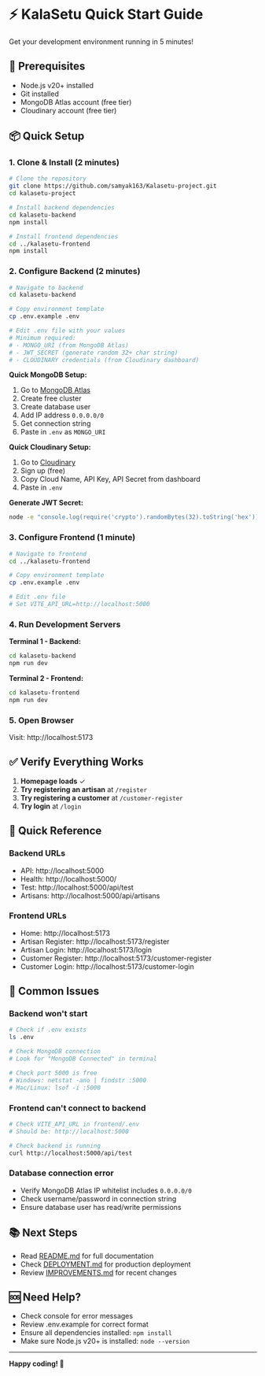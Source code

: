 # ⚡ KalaSetu Quick Start Guide

Get your development environment running in 5 minutes!

## 🚀 Prerequisites

- Node.js v20+ installed
- Git installed
- MongoDB Atlas account (free tier)
- Cloudinary account (free tier)

## 📦 Quick Setup

### 1. Clone & Install (2 minutes)

```bash
# Clone the repository
git clone https://github.com/samyak163/Kalasetu-project.git
cd kalasetu-project

# Install backend dependencies
cd kalasetu-backend
npm install

# Install frontend dependencies
cd ../kalasetu-frontend
npm install
```

### 2. Configure Backend (2 minutes)

```bash
# Navigate to backend
cd kalasetu-backend

# Copy environment template
cp .env.example .env

# Edit .env file with your values
# Minimum required:
# - MONGO_URI (from MongoDB Atlas)
# - JWT_SECRET (generate random 32+ char string)
# - CLOUDINARY credentials (from Cloudinary dashboard)
```

**Quick MongoDB Setup:**
1. Go to [MongoDB Atlas](https://cloud.mongodb.com/)
2. Create free cluster
3. Create database user
4. Add IP address `0.0.0.0/0`
5. Get connection string
6. Paste in `.env` as `MONGO_URI`

**Quick Cloudinary Setup:**
1. Go to [Cloudinary](https://cloudinary.com/)
2. Sign up (free)
3. Copy Cloud Name, API Key, API Secret from dashboard
4. Paste in `.env`

**Generate JWT Secret:**
```bash
node -e "console.log(require('crypto').randomBytes(32).toString('hex'))"
```

### 3. Configure Frontend (1 minute)

```bash
# Navigate to frontend
cd ../kalasetu-frontend

# Copy environment template
cp .env.example .env

# Edit .env file
# Set VITE_API_URL=http://localhost:5000
```

### 4. Run Development Servers

**Terminal 1 - Backend:**
```bash
cd kalasetu-backend
npm run dev
```

**Terminal 2 - Frontend:**
```bash
cd kalasetu-frontend
npm run dev
```

### 5. Open Browser

Visit: http://localhost:5173

## ✅ Verify Everything Works

1. **Homepage loads** ✓
2. **Try registering an artisan** at `/register`
3. **Try registering a customer** at `/customer-register`
4. **Try login** at `/login`

## 🎯 Quick Reference

### Backend URLs
- API: http://localhost:5000
- Health: http://localhost:5000/
- Test: http://localhost:5000/api/test
- Artisans: http://localhost:5000/api/artisans

### Frontend URLs
- Home: http://localhost:5173
- Artisan Register: http://localhost:5173/register
- Artisan Login: http://localhost:5173/login
- Customer Register: http://localhost:5173/customer-register
- Customer Login: http://localhost:5173/customer-login

## 🔧 Common Issues

### Backend won't start
```bash
# Check if .env exists
ls .env

# Check MongoDB connection
# Look for "MongoDB Connected" in terminal

# Check port 5000 is free
# Windows: netstat -ano | findstr :5000
# Mac/Linux: lsof -i :5000
```

### Frontend can't connect to backend
```bash
# Check VITE_API_URL in frontend/.env
# Should be: http://localhost:5000

# Check backend is running
curl http://localhost:5000/api/test
```

### Database connection error
- Verify MongoDB Atlas IP whitelist includes `0.0.0.0/0`
- Check username/password in connection string
- Ensure database user has read/write permissions

## 📚 Next Steps

- Read [README.md](./README.md) for full documentation
- Check [DEPLOYMENT.md](./DEPLOYMENT.md) for production deployment
- Review [IMPROVEMENTS.md](./IMPROVEMENTS.md) for recent changes

## 🆘 Need Help?

- Check console for error messages
- Review .env.example for correct format
- Ensure all dependencies installed: `npm install`
- Make sure Node.js v20+ is installed: `node --version`

---

**Happy coding! 🎨**
